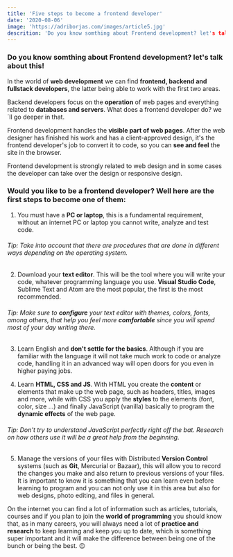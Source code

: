 ```yaml
---
title: 'Five steps to become a frontend developer'
date: '2020-08-06'
image: 'https://adriborjas.com/images/article5.jpg'
descrition: 'Do you know somthing about Frontend development? let's talk about this!'
---
```

### Do you know somthing about Frontend development? let's talk about this!

In the world of **web development** we can find **frontend, backend and fullstack developers**, the latter being able to work with the first two areas. 

Backend developers focus on the **operation** of web pages and everything related to **databases and servers**. What does a frontend developer do? we´ll go deeper in that.

Frontend development handles the **visible part of web pages**. After the web designer has finished his work and has a client-approved design, it's the frontend developer's job to convert it to code, so you can **see and feel** the site in the browser. 

Frontend development is strongly related to web design and in some cases the developer can take over the design or responsive design.
  
### Would you like to be a frontend developer? Well here are the first steps to become one of them:

  1. You must have a **PC or laptop**, this is a fundamental requirement, without an internet PC or laptop you cannot write, analyze and test code.
  
######   *Tip: Take into account that there are procedures that are done in different ways depending on the operating system.*

  2. Download your **text editor**. This will be the tool where you will write your code, whatever programming language you use. **Visual Studio Code**, Sublime Text and Atom are the most popular, the first is the most recommended. 
  
######  *Tip: Make sure to **configure** your text editor with themes, colors, fonts, among others, that help you feel more **comfortable** since you will spend most of your day writing there.*

  3. Learn English and **don't settle for the basics**. Although if you are familiar with the language it will not take much work to code or analyze code, handling it in an advanced way will open doors for you even in higher paying jobs.

  4. Learn **HTML, CSS and JS**. With HTML you create the **content** or elements that make up the web page, such as headers, titles, images and more, while with CSS you apply the **styles** to the elements (font, color, size ...) and finally JavaScript (vanilla) basically to program the **dynamic effects** of the web page. 
  
######  *Tip: Don't try to understand JavaScript perfectly right off the bat. Research on how others use it will be a great help from the beginning.*

  5. Manage the versions of your files with Distributed **Version Control** systems (such as **Git**, Mercurial or Bazaar), this will allow you to record the changes you make and also return to previous versions of your files. It is important to know it is something that you can learn even before learning to program and you can not only use it in this area but also for web designs, photo editing, and files in general.

On the internet you can find a lot of information such as articles, tutorials, courses and if you plan to join the **world of programming** you should know that, as in many careers, you will always need a lot of **practice and research** to keep learning and keep you up to date, which is something super important and it will make the difference between being one of the bunch or being the best. 😉